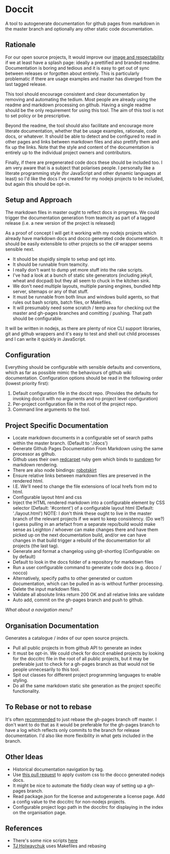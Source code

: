 Doccit
======

A tool to autogenerate documentation for github pages from markdown in the master
branch and optionally any other static code documentation.

Rationale
---------

For our open source projects, It would improve our [image and respectability](http://blog.nodejitsu.com/understanding-open-source-branding)
if we at least have a splash page: ideally a prettified and branded readme.
Documentation is boring and tedious and it is easy to get out of sync between
releases or forgotten about entirely.  This is particularly problematic if there
are usage examples and master has diverged from the last tagged release.

This tool should encourage consistent and clear documentation by removing and
automating the tedium.  Most people are already using the readme and markdown
processing on github.  Having a single readme should be the only requirement for
using this tool. The aim of this tool is not to set policy or be prescriptive.

Beyond the readme, the tool should also facilitate and encourage more literate
documentation, whether that be usage examples, rationale, code docs, or whatever.
It should be able to detect and be configured to read in other pages and links
between markdown files and also prettify them and fix up the links.  Note that
the style and content of the documentation is entirely up to the individual
project owners and contributors.

Finally, if there are pregenerated code docs these should be included too.  I am
very aware that is a subject that polarises people.  I personally like a literate
programming style (for JavaScript and other dynamic languages at least) so I'd
like the docs I've created for my nodejs projects to be included, but again
this should be opt-in.

Setup and Approach
------------------

The markdown files in master ought to reflect docs in progress.  We could trigger
the documentation generation from teamcity as part of a tagged release (i.e. a new
version of the project is released)

As a proof of concept I will get it working with my nodejs projects which already
have markdown docs and docco generated code documentation.  It should be easily
extensible to other projects so the c# wrapper seems sensible next.

* It should be stupidly simple to setup and opt into.
* It should be runnable from teamcity.
* I really don't want to dump yet more stuff into the rake scripts.
* I've had a look at a bunch of static site generators (including jekyll, wheat
and docpad) but they all seem to chuck in the kitchen sink.
 * We don't need multiple layouts, multiple parsing engines, bundled http
 server, sitemaps or any of that stuff.
* It must be runnable from both linux and windows build agents, so that rules
out bash scripts, batch files, or Makefiles.
* It will presumably need some scratch / temp area for checking out the master
and gh-pages branches and comitting / pushing.  That path should be configurable.

It will be written in nodejs, as there are plenty of nice CLI support libraries,
git and github wrappers and it's easy to test and shell out child processes and
I can write it quickly in JavaScript.

Configuration
-------------

Everything should be configurable with sensible defaults and conventions, which
as far as possible mimic the behaviours of github wiki documentation. Configuration
options should be read in the following order (lowest priority first):

1. Default configuration file in the doccit repo. (Provides the defaults for
invoking doccit with no arguments and no project level configuration)
2. Per-project configuration file in the root of the project repo.
3. Command line arguments to the tool.

Project Specific Documentation
-------------------------------

* Locate markdown documents in a configurable set of search paths within the
master branch. (Default to './docs')
* Generate Github Pages Documentation From Markdown using the same processor as
github.
 * Github uses their own [redcarpet](https://github.com/tanoku/redcarpet) ruby
 gem which binds to [sundown](https://github.com/tanoku/sundown) for markdown
 rendering.
 * There are also node bindings: [robotskirt](https://github.com/benmills/robotskirt)
* Ensure relative links between markdown files are preserved in the rendered
html.
 * I.E. We'll need to change the file extensions of local hrefs from md to html.
* Configurable layout html and css
* Inject the HTML rendered markdown into a configurable element by CSS selector
(Default: '#content') of a configurable layout html (Default: './layout.html')
 NOTE: I don't think these ought to live in the master branch of the relevant projects
 if we want to keep consistency.  (Do we?) I guess pulling in an artefact from a separate
 repo/build would make sense as Leighton / whoever can make changes there and have
 them picked up on the next documentation build, and/or we can have changes in that
 build trigger a rebuild of the documentation for all projects (the last tag).
* Generate and format a changelog using git-shortlog (Configurable: on by default)
 * Default to look in the docs folder of a repository for markdown files
 * Run a user configurable command to generate code docs (e.g. docco / nocco)
 * Alternatively, specify paths to other generated or custom documentation, which
 can be pulled in as-is without further processing.
* Delete the input markdown files.
* Validate all absolute links return 200 OK and all relative links are validate
* Auto add, commit on the gh-pages branch and push to github.

*What about a navigation menu?*

Organisation Documentation
--------------------------

Generates a catalogue / index of our open source projects.

* Pull all public projects in from github API to generate an index
* It must be opt-in.  We could check for doccit enabled projects by looking for
the doccitrc file in the root of all public projects, but it may be preferable
just to check for a gh-pages branch as that would not tie people unnecesarily
to this tool.
* Spit out classes for different project programming languages to enable styling.
* Do all the same markdown static site generation as the project specific
functionality.

To Rebase or not to rebase
--------------------------

It's often [recommended](http://get.inject.io/n/XxsZ6RE7) to just rebase
the gh-pages branch off master. I don't want to do that as it would be preferable
for the gh-pages branch to have a log which reflects only commits to the branch
for release documentation.  I'd also like more flexibility in what gets included
in the branch.

Other Ideas
-----------

* Historical documentation navigation by tag.
* Use [this pull request](https://github.com/jashkenas/docco/pull/28) to apply
custom css to the docco generated nodejs docs.
* It might be nice to automate the fiddly clean way of setting up a gh-pages
branch.
* Read package.json for the license and autogenerate a license page.  Add a
config value to the doccitrc for non-nodejs projects.
* Configurable project logo path in the doccitrc for displaying in the index on
the organisation page.


References
----------

* There's some nice scripts [here](http://oli.jp/2011/github-pages-workflow/)
* [TJ Holwaychuk](http://github.com/visionmedia) uses Makefiles and rebasing
